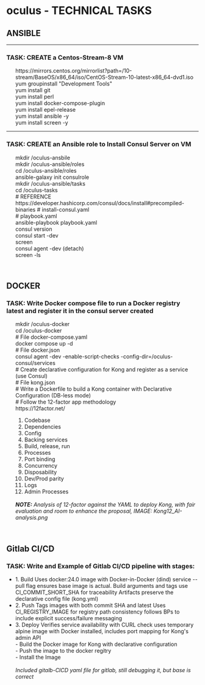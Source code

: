 # oculus - TECHNICAL TASKS

<h2> ANSIBLE </h2> 
<hr> 

<h3> TASK:  CREATE a Centos-Stream-8 VM </h3>

   <ul>
   https://mirrors.centos.org/mirrorlist?path=/10-stream/BaseOS/x86_64/iso/CentOS-Stream-10-latest-x86_64-dvd1.iso <br>
   yum groupinstall "Development Tools" <br>
   yum install git <br>
   yum install perl <br>
   yum install docker-compose-plugin <br>
   yum install epel-release <br>
   yum install ansible -y <br>
   yum install screen -y <br>
   </ul>
   <hr>

 <h3> TASK: CREATE an Ansible role to Install Consul Server on VM </h3>
   <ul>
   mkdir /oculus-ansbile<br>
   mkdir /oculus-ansible/roles<br>
   cd /oculus-ansible/roles<br>
   ansible-galaxy init consulrole<br>
   mkdir /oculus-ansible/tasks<br>
   cd /oculus-tasks<br>
   # REFERENCE https://developer.hashicorp.com/consul/docs/install#precompiled-binaries <be>
   # install-consul.yaml <br>
   # playbook.yaml  <br>
   ansible-playbook playbook.yaml <br>
   consul version <br>
   consul start -dev <br>
   screen <br>
     consul agent -dev (detach) <br>
   screen -ls <br>
   </ul>
   <br>
<h2>DOCKER</h2>

<h3>TASK: Write Docker compose file to run a Docker registry latest and register it in the consul server created </h3>
   <ul>
   mkdir /oculus-docker <br>
   cd /oculus-docker <br>
   # File docker-compose.yaml <br>
   docker compose up -d <br>
   # File docker.json <br>
   consul agent -dev -enable-script-checks -config-dir=/oculus-consul/services <br>
   # Create declarative configuration for Kong and register as a service (use Consul) <br>   
   # File kong.json <br>
   # Write a Dockerfile to build a Kong container with Declarative Configuration (DB-less mode) <br>
   # Follow the 12-factor app methodology <br>
   https://12factor.net/ <br>
      <ol>
         <li> Codebase </li>
         <li> Dependencies </li>
         <li> Config </li>
         <li> Backing services </li>
         <li> Build, release, run </li>
         <li> Processes </li>
         <li> Port binding </li>
         <li> Concurrency </li>
         <li> Disposability </li>
         <li> Dev/Prod parity</li>
         <li> Logs </li>
         <li> Admin Processes </li>
      </ol> <br>
      <i><b>NOTE:</b> Analysis of 12-factor against the YAML to deploy Kong, with fair evaluation and room to enhance the proposal, IMAGE: Kong12_AI-analysis.png </i> <br>
   </ul><br>

<h2>Gitlab CI/CD</h2>

<h3>TASK: Write and Example of Gitlab CI/CD pipeline with stages: </h3>
   <ul>
   <li> 1. Build 
     Uses docker:24.0 image with Docker-in-Docker (dind) service --pull flag ensures base image is actual.  Build arguments and tags use CI_COMMIT_SHORT_SHA for traceability Artifacts preserve the declarative config file (kong.yml)<br>
  <li> 2. Push 
     Tags images with both commit SHA and latest Uses CI_REGISTRY_IMAGE for registry path consistency follows BPs to include explicit success/failure messaging<br>
  <li> 3. Deploy 
      Verifies service availability with CURL check uses temporary alpine image with Docker installed, includes port mapping for Kong's admin API<br>
      - Build the Docker image for Kong with declarative configuration<br>
      - Push the image to the docker regitry <br>
      - Install the Image <br><br>
     <I> Included gitalb-CICD yaml file for gitlab, still debugging it, but base is correct </i>
   </ul>
   
